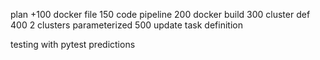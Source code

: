 plan
+100 docker file
150 code pipeline
200 docker build
300 cluster def
400 2 clusters parameterized
500 update task definition

testing with pytest
predictions